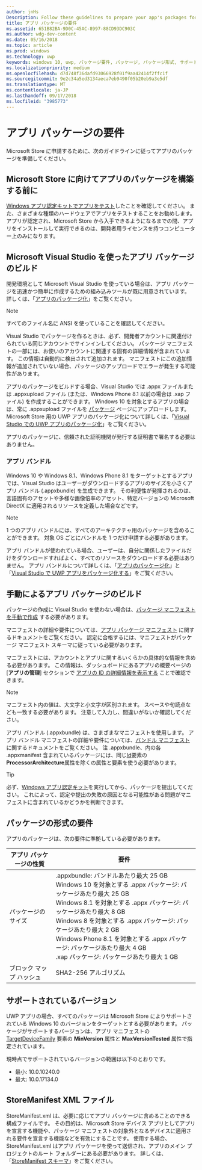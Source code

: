 ```yaml
---
author: jnHs
Description: Follow these guidelines to prepare your app's packages for submission to the Microsoft Store.
title: アプリ パッケージの要件
ms.assetid: 651B82BA-9D0C-45AC-8997-88CD93DC903C
ms.author: wdg-dev-content
ms.date: 05/16/2018
ms.topic: article
ms.prod: windows
ms.technology: uwp
keywords: windows 10, uwp, パッケージ要件, パッケージ, パッケージ形式, サポートされているバージョン, 提出
ms.localizationpriority: medium
ms.openlocfilehash: d7d748f36dafd93066928f01f9aa42414f2ffc1f
ms.sourcegitcommit: 9e2c34a5ed3134aeca7eb9490f05b20eb9a3e5df
ms.translationtype: MT
ms.contentlocale: ja-JP
ms.lasthandoff: 09/17/2018
ms.locfileid: "3985773"
---
```

# <a name="app-package-requirements"></a>アプリ パッケージの要件

Microsoft Store に申請するために、次のガイドラインに従ってアプリのパッケージを準備してください。

## <a name="before-you-build-your-apps-package-for-the-microsoft-store"></a>Microsoft Store に向けてアプリのパッケージを構築する前に

[Windows アプリ認定キットでアプリをテスト](../debug-test-perf/windows-app-certification-kit.md)したことを確認してください。 また、さまざまな種類のハードウェアでアプリをテストすることをお勧めします。 アプリが認定され、Microsoft Store から入手できるようになるまでの間、アプリをインストールして実行できるのは、開発者用ライセンスを持つコンピューター上のみになります。

## <a name="building-the-app-package-using-microsoft-visual-studio"></a>Microsoft Visual Studio を使ったアプリ パッケージのビルド

開発環境として Microsoft Visual Studio を使っている場合は、アプリ パッケージを迅速かつ簡単に作成するための組み込みツールが既に用意されています。 詳しくは、「[アプリのパッケージ化](../packaging/index.md)」をご覧ください。

> [!NOTE]
> すべてのファイル名に ANSI を使っていることを確認してください。 

Visual Studio でパッケージを作るときは、必ず、開発者アカウントに関連付けられている同じアカウントでサインインしてください。 パッケージ マニフェストの一部には、お使いのアカウントに関連する固有の詳細情報が含まれています。 この情報は自動的に検出されて追加されます。 マニフェストにこの追加情報が追加されていない場合、パッケージのアップロードでエラーが発生する可能性があります。 

アプリのパッケージをビルドする場合、Visual Studio では .appx ファイルまたは .appxupload ファイル (または、Windows Phone 8.1 以前の場合は .xap ファイル) を作成することができます。 Windows 10 を対象とするアプリの場合は、常に .appxupload ファイルを [パッケージ](upload-app-packages.md) ページにアップロードします。 Microsoft Store 用の UWP アプリのパッケージ化について詳しくは、「[Visual Studio での UWP アプリのパッケージ化](../packaging/packaging-uwp-apps.md)」をご覧ください。

アプリのパッケージに、信頼された証明機関が発行する証明書で署名する必要はありません。


### <a name="app-bundles"></a>アプリ バンドル

Windows 10 や Windows 8.1、Windows Phone 8.1 をターゲットとするアプリでは、Visual Studio はユーザーがダウンロードするアプリのサイズを小さくアプリ バンドル (.appxbundle) を生成できます。 その利便性が発揮されるのは、言語固有のアセットや多様な画像倍率のアセット、特定バージョンの Microsoft DirectX に適用されるリソースを定義した場合などです。

> [!NOTE]
> 1 つのアプリ バンドルには、すべてのアーキテクチャ用のパッケージを含めることができます。 対象 OS ごとにバンドルを 1 つだけ申請する必要があります。

アプリ バンドルが使われている場合、ユーザーは、自分に関係したファイルだけをダウンロードすればよく、すべてのリソースをダウンロードする必要はありません。 アプリ バンドルについて詳しくは、「[アプリのパッケージ化](../packaging/index.md)」と「[Visual Studio で UWP アプリをパッケージ化する](../packaging/packaging-uwp-apps.md)」をご覧ください。


## <a name="building-the-app-package-manually"></a>手動によるアプリ パッケージのビルド

パッケージの作成に Visual Studio を使わない場合は、[パッケージ マニフェストを手動で作成](https://docs.microsoft.com/uwp/schemas/appxpackage/how-to-create-a-package-manifest-manually) する必要があります。

マニフェストの詳細や要件については、[アプリ パッケージ マニフェスト](https://docs.microsoft.com/uwp/schemas/appxpackage/appx-package-manifest) に関するドキュメントをご覧ください。 認定に合格するには、マニフェストがパッケージ マニフェスト スキーマに従っている必要があります。

マニフェストには、アカウントとアプリに関するいくらかの具体的な情報を含める必要があります。 この情報は、ダッシュボードにあるアプリの概要ページの [**アプリの管理**] セクションで [アプリの ID の詳細情報を表示する](view-app-identity-details.md) ことで確認できます。

> [!NOTE]
> マニフェスト内の値は、大文字と小文字が区別されます。 スペースや句読点なども一致する必要があります。 注意して入力し、間違いがないか確認してください。


アプリ バンドル (.appxbundle) は、さまざまなマニフェストを使用します。 アプリ バンドル マニフェストの詳細や要件については、[バンドル マニフェスト](https://docs.microsoft.com/uwp/schemas/bundlemanifestschema/bundle-manifest) に関するドキュメントをご覧ください。 注 .appxbundle、内の各 .appxmanifest 含まれているパッケージには、同じ[Id](https://docs.microsoft.com/uwp/schemas/appxpackage/uapmanifestschema/element-identity)要素の**ProcessorArchitecture**属性を除くの属性と要素を使う必要があります。

> [!TIP]
> 必ず、[Windows アプリ認定キット](../debug-test-perf/windows-app-certification-kit.md)を実行してから、パッケージを提出してください。 これによって、認定や提出の失敗の原因となる可能性がある問題がマニフェストに含まれているかどうかを判断できます。


## <a name="package-format-requirements"></a>パッケージの形式の要件

アプリのパッケージは、次の要件に準拠している必要があります。

| アプリ パッケージの性質 | 要件                                                          |
|----------------------|----------------------------------------------------------------------|
| パッケージのサイズ         | .appxbundle: バンドルあたり最大 25 GB <br>Windows 10 を対象とする .appx パッケージ: パッケージあたり最大 25 GB<br>Windows 8.1 を対象とする .appx パッケージ: パッケージあたり最大 8 GB <br> Windows 8 を対象とする .appx パッケージ: パッケージあたり最大 2 GB <br> Windows Phone 8.1 を対象とする .appx パッケージ: パッケージあたり最大 4 GB <br> .xap パッケージ: パッケージあたり最大 1 GB                                                                           |
| ブロック マップ ハッシュ     | SHA2-256 アルゴリズム                                                   |


## <a name="supported-versions"></a>サポートされているバージョン

UWP アプリの場合、すべてのパッケージは Microsoft Store によりサポートされている Windows 10 のバージョンをターゲットとする必要があります。 パッケージがサポートするバージョンは、アプリ マニフェストの [TargetDeviceFamily](https://docs.microsoft.com/uwp/schemas/appxpackage/uapmanifestschema/element-targetdevicefamily) 要素の **MinVersion** 属性と **MaxVersionTested** 属性で指定されています。

現時点でサポートされているバージョンの範囲は以下のとおりです。 
- 最小: 10.0.10240.0
- 最大: 10.0.17134.0


## <a name="storemanifest-xml-file"></a>StoreManifest XML ファイル

StoreManifest.xml は、必要に応じてアプリ パッケージに含めることのできる構成ファイルです。 その目的は、Microsoft Store デバイス アプリとしてアプリを宣言する機能や、パッケージ マニフェストの対象外となるデバイスに適用される要件を宣言する機能などを有効にすることです。 使用する場合、StoreManifest.xml はアプリ パッケージを使って送信され、アプリのメイン プロジェクトのルート フォルダーにある必要があります。 詳しくは、「[StoreManifest スキーマ](https://docs.microsoft.com/uwp/schemas/storemanifest/store-manifest-schema-portal)」をご覧ください。

 

 




